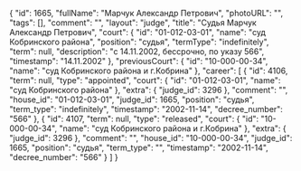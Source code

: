{
    "id": 1665,
    "fullName": "Марчук Александр Петрович",
    "photoURL": "",
    "tags": [],
    "comment": "",
    "layout": "judge",
    "title": "Судья Марчук Александр Петрович",
    "court": {
        "id": "01-012-03-01",
        "name": "суд Кобринского района",
        "position": "судья",
        "termType": "indefinitely",
        "term": null,
        "description": "c 14.11.2002, бессрочно, по указу 566",
        "timestamp": "14.11.2002"
    },
    "previousCourt": {
        "id": "10-000-00-34",
        "name": "суд Кобринского района и г.Кобрина"
    },
    "career": [
        {
            "id": 4106,
            "term": null,
            "type": "appointed",
            "court": {
                "id": "01-012-03-01",
                "name": "суд Кобринского района"
            },
            "extra": {
                "judge_id": 3296
            },
            "comment": "",
            "house_id": "01-012-03-01",
            "judge_id": 1665,
            "position": "судья",
            "term_type": "indefinitely",
            "timestamp": "2002-11-14",
            "decree_number": "566"
        },
        {
            "id": 4107,
            "term": null,
            "type": "released",
            "court": {
                "id": "10-000-00-34",
                "name": "суд Кобринского района и г.Кобрина"
            },
            "extra": {
                "judge_id": 3296
            },
            "comment": "",
            "house_id": "10-000-00-34",
            "judge_id": 1665,
            "position": "судья",
            "term_type": "",
            "timestamp": "2002-11-14",
            "decree_number": "566"
        }
    ]
}